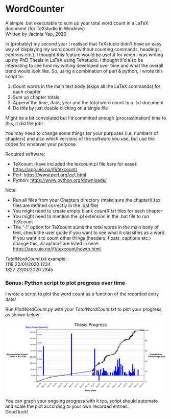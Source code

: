 # WordCounter
A simple .bat executable to sum up your total word count in a LaTeX document (for TeXstudio in Windows)\
Written by Jacinta Yap, 2020

In (probably) my second year I realised that TeXstudio didn't have an easy way of displaying my word count (without counting commands, headings, captions etc.). I thought this feature would be useful for when I was writing up my PhD Thesis in LaTeX using TeXstudio. I thought it'd also be interesting to see how my writing developed over time and what the overall trend would look like. So, using a combination of perl & python, I wrote this script to:

1. Count words in the main text body (skips all the LaTeX commands) for each chapter
2. Sum up chapter totals 
3. Append the time, date, year and the total word count to a .txt document
4. Do this by just double clicking on a single file

Might be a bit convoluted but I'd committed enough (procrastination) time to this, it did the job!

You may need to change some things for your purposes (i.e. numbers of chapters) and also which versions of the software you use, but use the codes for whatever your purpose.

Required software:
- TeXcount (have included the texcount.pl file here for ease):
https://app.uio.no/ifi/texcount/
- Perl: https://www.perl.org/get.html
- Python: https://www.python.org/downloads/

Note:
- Run all files from your Chapters directory (make sure the chapterX.tex files are defined correctly in the .bat file)
- You might need to create empty blank *countX.txt* files for each chapter
- You might need to mention the .pl extension in the .bat file to run TeXcount
- The '-1' option for TeXcount sums the total words in the main body of text, check the user guide if you want to see what it classifies as a word. If you want it to count other things (headers, floats, captions etc.) change this, all options are listed in here: https://app.uio.no/ifi/texcount/howto.html

*TotalWordCount.txt* example:\
1118 22/01/2020 1234\
1827 23/01/2020 2345

### Bonus: Python script to plot progress over time

I wrote a script to plot the word count as a function of the recorded entry date!

Run *PlotWordCount.py* with your *TotalWordCount.txt* to plot your progress, as shown below -

![WordCountPlot](https://github.com/jacyap/WordCounter/blob/master/TotalWordCount_JYAP.png)

You can graph your ongoing progress with it too, script should automate and scale the plot according to your own recorded entries. \
Good luck!
